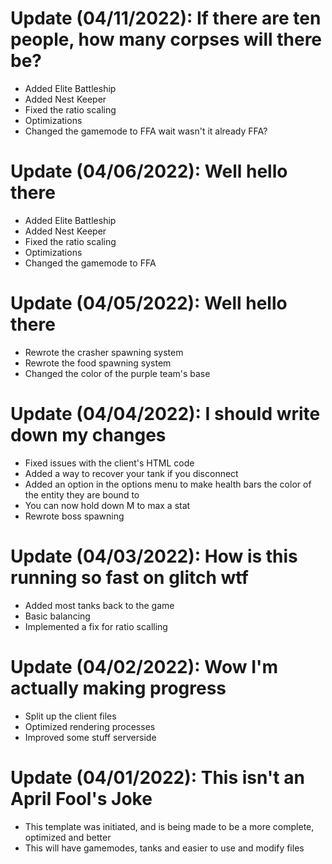 # Update (04/11/2022): If there are ten people, how many corpses will there be?
- Added Elite Battleship
- Added Nest Keeper
- Fixed the ratio scaling
- Optimizations
- Changed the gamemode to FFA wait wasn't it already FFA?

# Update (04/06/2022): Well hello there
- Added Elite Battleship
- Added Nest Keeper
- Fixed the ratio scaling
- Optimizations
- Changed the gamemode to FFA

# Update (04/05/2022): Well hello there
- Rewrote the crasher spawning system
- Rewrote the food spawning system
- Changed the color of the purple team's base

# Update (04/04/2022): I should write down my changes
- Fixed issues with the client's HTML code
- Added a way to recover your tank if you disconnect
- Added an option in the options menu to make health bars the color of the entity they are bound to
- You can now hold down M to max a stat
- Rewrote boss spawning

# Update (04/03/2022): How is this running so fast on glitch wtf
- Added most tanks back to the game
- Basic balancing
- Implemented a fix for ratio scalling

# Update (04/02/2022): Wow I'm actually making progress
- Split up the client files
- Optimized rendering processes
- Improved some stuff serverside

# Update (04/01/2022): This isn't an April Fool's Joke
- This template was initiated, and is being made to be a more complete, optimized and better
- This will have gamemodes, tanks and easier to use and modify files

